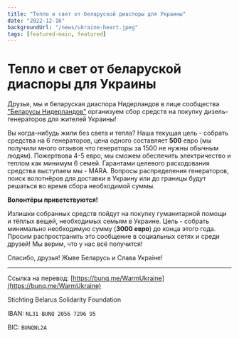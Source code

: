 ```yaml
---
title: "Тепло и свет от беларуской диаспоры для Украины"
date: "2022-12-16"
backgroundUrl: "/news/ukraine-heart.jpeg"
tags: [featured-main, featured]
---
```


# Тепло и свет от беларуской диаспоры для Украины

Друзья, мы и беларуская диаспора Нидерландов в лице сообщества ["Беларусы Нидерландов"](https://t.me/nlbychat) организуем
сбор средств на покупку дизель-генераторов для жителей Украины!

Вы когда-нибудь жили без света и тепла?
Наша текущая цель - собрать средства на 6 генераторов, цена одного составляет **500** евро (мы получили много отзывов что генераторы 
за 1500 не нужны обычным людям). Пожертвова 4-5 евро, мы сможем обеспечить электричество и теплом как минимум 6 семей.
Гарантами целевого расходования средства выступаем мы - МАRА.
Вопросы распределения генераторов, поиск волотнёров для доставки в Украину или до границы будут решаться во время сбора необходимой суммы. 

**Волонтёры приветствуются!**

Излишки собранных средств пойдут на покупку гуманитарной помощи и тёплых вещей, необходимых семьям в Украине.
Цель - собрать минимально необходимую сумму (**3000 евро**) до конца этого года.
Просим распространить это сообщение в социальных сетях и среди друзей! Мы верим, что у нас всё получится!

Спасибо, друзья!
Жыве Беларусь и Слава Украіне!

---

Ссылка на перевод:
[https://bunq.me/WarmUkraine](https://bunq.me/WarmUkraine)

Stichting Belarus Solidarity Foundation

IBAN: `NL31 BUNQ 2056 7296 95`

BIC: `BUNQNL2A`
